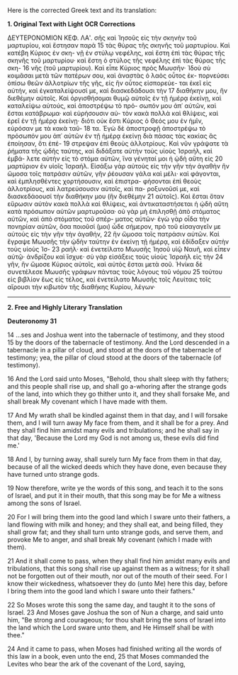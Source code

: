 Here is the corrected Greek text and its translation:

**1. Original Text with Light OCR Corrections**

ΔΕΥΤΕΡΟΝΟΜΙΟΝ ΚΕΦ. ΛΑʹ.
σῆς καὶ Ἰησοῦς εἰς τὴν σκηνὴν τοῦ μαρτυρίου, καὶ ἔστησαν παρὰ
15 τὰς θύρας τῆς σκηνῆς τοῦ μαρτυρίου. Καὶ κατέβη Κύριος ἐν σκη-
νῇ ἐν στύλῳ νεφέλης, καὶ ἔστη ἐπὶ τὰς θύρας τῆς σκηνῆς τοῦ
μαρτυρίου· καὶ ἔστη ὁ στύλος τῆς νεφέλης ἐπὶ τὰς θύρας τῆς σκη-
16 νῆς (τοῦ μαρτυρίου). Καὶ εἶπε Κύριος πρὸς Μωυσῆν· Ἰδοὺ σὺ
κοιμᾶσαι μετὰ τῶν πατέρων σου, καὶ ἀναστὰς ὁ λαὸς οὗτος ἐκ-
πορνεύσει ὀπίσω θεῶν ἀλλοτρίων τῆς γῆς, εἰς ἣν οὗτος εἰσπορεύε-
ται ἐκεῖ εἰς αὐτήν, καὶ ἐγκαταλείψουσί με, καὶ διασκεδάδουσι τὴν
17 διαθήκην μου, ἣν διεθέμην αὐτοῖς. Καὶ ὀργισθήσομαι θυμῷ αὐτοῖς
ἐν τῇ ἡμέρᾳ ἐκείνῃ, καὶ καταλείψω αὐτούς, καὶ ἀποστρέψω τὸ πρό-
σωπόν μου ἀπ᾿ αὐτῶν, καὶ ἔσται κατάβρωμα· καὶ εὑρήσουσιν αὐ-
τὸν κακὰ πολλὰ καὶ θλίψεις, καὶ ἐρεῖ ἐν τῇ ἡμέρᾳ ἐκείνῃ· διότι
οὐκ ἔστι Κύριος ὁ Θεός μου ἐν ἡμῖν, εὑρόσαν με τὰ κακὰ ταῦ-
18 τα. Ἐγὼ δὲ ἀποστροφῇ ἀποστρέψω τὸ πρόσωπόν μου ἀπ᾿ αὐτῶν
ἐν τῇ ἡμέρᾳ ἐκείνῃ διὰ πάσας τὰς κακίας ἃς ἐποίησαν, ὅτι ἐπέ-
19 στρεψαν ἐπὶ θεοὺς ἀλλοτρίους. Καὶ νῦν γράψατε τὰ ῥήματα τῆς
ᾠδῆς ταύτης, καὶ διδάξατε αὐτὴν τοὺς υἱοὺς Ἰσραήλ, καὶ ἐμβά-
λετε αὐτὴν εἰς τὸ στόμα αὐτῶν, ἵνα γένηταί μοι ἡ ᾠδὴ αὕτη εἰς
20 μαρτύριον ἐν υἱοῖς Ἰσραήλ. Εἰσάξω γὰρ αὐτοὺς εἰς τὴν γῆν τὴν
ἀγαθὴν ἣν ὤμοσα τοῖς πατράσιν αὐτῶν, γῆν ῥέουσαν γάλα καὶ
μέλι· καὶ φάγονται, καὶ ἐμπλησθέντες χορτήσουσιν, καὶ ἐπιστρα-
φήσονται ἐπὶ θεοὺς ἀλλοτρίους, καὶ λατρεύσουσιν αὐτοῖς, καὶ πα-
ροξυνοῦσί με, καὶ διασκεδάοουσί τὴν διαθήκην μου (ἣν διεθέμην
21 αὐτοῖς). Καὶ ἔσται ὅταν εὕρωσιν αὐτὸν κακὰ πολλὰ καὶ θλίψεις,
καὶ ἀντικαταστήσεται ἡ ᾠδὴ αὕτη κατὰ πρόσωπον αὐτῶν μαρτυροῦσα·
οὐ γὰρ μὴ ἐπιλησθῇ ἀπὸ στόματος αὐτῶν, καὶ ἀπὸ στόματος τοῦ σπέρ-
ματος αὐτῶν· ἐγὼ γὰρ οἶδα τὴν πονηρίαν αὐτῶν, ὅσα ποιοῦσί (μοι)
ὧδε σήμερον, πρὸ τοῦ εἰσαγαγεῖν με αὐτοὺς εἰς τὴν γῆν τὴν ἀγαθήν,
22 ἣν ὤμοσα τοῖς πατράσιν αὐτῶν. Καὶ ἔγραψε Μωυσῆς τὴν ᾠδὴν
ταύτην ἐν ἐκείνῃ τῇ ἡμέρᾳ, καὶ ἐδίδαξεν αὐτὴν τοὺς υἱοὺς Ἰσ-
23 ραήλ· καὶ ἐνετείλατο Μωυσῆς Ἰησοῦ υἱῷ Ναυῆ, καὶ εἶπεν αὐτῷ·
ἀνδρίζου καὶ ἴσχυε· σὺ γὰρ εἰσάξεις τοὺς υἱοὺς Ἰσραὴλ εἰς τὴν
24 γῆν, ἣν ὤμοσε Κύριος αὐτοῖς, καὶ αὐτὸς ἔσται μετὰ σοῦ. Ἡνίκα
δὲ συνετέλεσε Μωυσῆς γράφων πάντας τοὺς λόγους τοῦ νόμου
25 τούτου εἰς βιβλίον ἕως εἰς τέλος, καὶ ἐνετείλατο Μωυσῆς τοῖς
Λευίταις τοῖς αἴρουσι τὴν κιβωτὸν τῆς διαθήκης Κυρίου, λέγων·

---

**2. Free and Highly Literary Translation**

**Deuteronomy 31**

14 ...ses and Joshua went into the tabernacle of testimony, and they stood
15 by the doors of the tabernacle of testimony. And the Lord descended in a tabernacle in a pillar of cloud, and stood at the doors of the tabernacle of testimony; yea, the pillar of cloud stood at the doors of the tabernacle (of testimony).

16 And the Lord said unto Moses, "Behold, thou shalt sleep with thy fathers; and this people shall rise up, and shall go a-whoring after the strange gods of the land, into which they go thither unto it, and they shall forsake Me, and shall break My covenant which I have made with them.

17 And My wrath shall be kindled against them in that day, and I will forsake them, and I will turn away My face from them, and it shall be for a prey. And they shall find him amidst many evils and tribulations; and he shall say in that day, 'Because the Lord my God is not among us, these evils did find me.'

18 And I, by turning away, shall surely turn My face from them in that day, because of all the wicked deeds which they have done, even because they have turned unto strange gods.

19 Now therefore, write ye the words of this song, and teach it to the sons of Israel, and put it in their mouth, that this song may be for Me a witness among the sons of Israel.

20 For I will bring them into the good land which I sware unto their fathers, a land flowing with milk and honey; and they shall eat, and being filled, they shall grow fat; and they shall turn unto strange gods, and serve them, and provoke Me to anger, and shall break My covenant (which I made with them).

21 And it shall come to pass, when they shall find him amidst many evils and tribulations, that this song shall rise up against them as a witness; for it shall not be forgotten out of their mouth, nor out of the mouth of their seed. For I know their wickedness, whatsoever they do (unto Me) here this day, before I bring them into the good land which I sware unto their fathers."

22 So Moses wrote this song the same day, and taught it to the sons of Israel.
23 And Moses gave Joshua the son of Nun a charge, and said unto him, "Be strong and courageous; for thou shalt bring the sons of Israel into the land which the Lord sware unto them, and He Himself shall be with thee."

24 And it came to pass, when Moses had finished writing all the words of this law in a book, even unto the end,
25 that Moses commanded the Levites who bear the ark of the covenant of the Lord, saying,